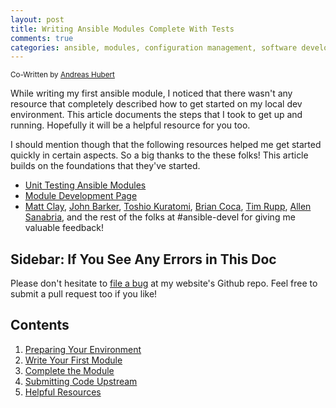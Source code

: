 ```yaml
---
layout: post
title: Writing Ansible Modules Complete With Tests
comments: true
categories: ansible, modules, configuration management, software development, automated testing, code coverage, agile, tdd, bdd
---
```

<sup>Co-Written by [Andreas Hubert](https://github.com/peshay)</sup>

While writing my first ansible module, I noticed that there wasn't any resource
that completely described how to get started on my local dev environment.
This article documents the steps that I took to get up and running. Hopefully
it will be a helpful resource for you too.

I should mention though that the following resources helped me get started
quickly in certain aspects. So a big thanks to the these folks! This article
builds on the foundations that they've started.

- [Unit Testing Ansible Modules](http://linuxsimba.com/unit_testing_ansible_modules_part_1)
- [Module Development Page](http://docs.ansible.com/ansible/developing_modules.html#testing-modules)
- [Matt Clay](https://github.com/mattclay), [John Barker](https://github.com/gundalow),
  [Toshio Kuratomi](https://github.com/abadger), [Brian Coca](https://github.com/bcoca),
  [Tim Rupp](https://github.com/caphrim007), [Allen Sanabria](https://github.com/linuxdynasty),
  and the rest of the folks at #ansible-devel for giving me valuable feedback!

## Sidebar: If You See Any Errors in This Doc

Please don't hesitate to [file a bug](https://github.com/relaxdiego/relaxdiego.github.com/issues)
at my website's Github repo. Feel free to submit a pull request too if
you like!

## Contents

1. [Preparing Your Environment](/2016/09/writing-ansible-modules-001.html)
1. [Write Your First Module](/2016/09/writing-ansible-modules-002.html)
1. [Complete the Module](/2016/09/writing-ansible-modules-003.html)
1. [Submitting Code Upstream](/2016/09/writing-ansible-modules-004.html)
1. [Helpful Resources](/2016/10/writing-ansible-modules-005.html)
